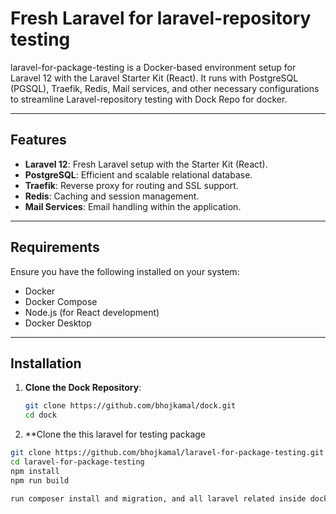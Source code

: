 # Fresh Laravel for laravel-repository testing

laravel-for-package-testing is a Docker-based environment setup for Laravel 12 with the Laravel Starter Kit (React). It runs with PostgreSQL (PGSQL), Traefik, Redis, Mail services, and other necessary configurations to streamline Laravel-repository testing with Dock Repo for docker. 

---

## Features
- **Laravel 12**: Fresh Laravel setup with the Starter Kit (React).
- **PostgreSQL**: Efficient and scalable relational database.
- **Traefik**: Reverse proxy for routing and SSL support.
- **Redis**: Caching and session management.
- **Mail Services**: Email handling within the application.

---

## Requirements
Ensure you have the following installed on your system:
- Docker
- Docker Compose
- Node.js (for React development)
- Docker Desktop

---

## Installation

1. **Clone the Dock Repository**:
   ```bash
   git clone https://github.com/bhojkamal/dock.git
   cd dock

2. **Clone the this laravel for testing package
  ```bash
  git clone https://github.com/bhojkamal/laravel-for-package-testing.git
  cd laravel-for-package-testing
  npm install
  npm run build
  
  run composer install and migration, and all laravel related inside docker

